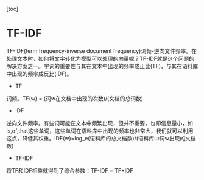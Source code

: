 [toc]

# TF-IDF

TF-IDF(term frequency-inverse document frequency)词频-逆向文件频率。在处理文本时，如何将文字转化为模型可以处理的向量呢？TF-IDF就是这个问题的解决方案之一。字词的重要性与其在文本中出现的频率成正比(TF)，与其在语料库中出现的频率成反比(IDF)。

* TF

词频。TF(w) = (词w在文档中出现的次数)/(文档的总词数)

* IDF

逆向文件频率。有些词可能在文本中频繁出现，但并不重要，也即信息量小，如is,of,that这些单词，这些单词在语料库中出现的频率也非常大，我们就可以利用这点，降低其权重。IDF(w)=log_e(语料库的总文档数)/(语料库中词w出现的文档数)

* TF-IDF

将TF和IDF相乘就得到了综合参数：TF-IDF = TF*IDF